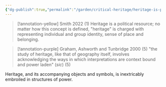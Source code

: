 ```yaml
---
{"dg-publish":true,"permalink":"/garden/critical-heritage/heritage-is-political/","created":"2024-06-17T14:54:07.891+08:00","updated":"2024-08-01T23:07:13.379+08:00"}
---
```



> [!annotation-yellow] Smith 2022 (1)
>Heritage is a political resource; no matter how this concept is defined, "heritage" is charged with representing individual and group identity, sense of place and belonging. 

> [!annotation-purple] Graham, Ashworth and Tunbridge 2000 (5)
> "the study of heritage, like that of geography itself, involves acknowledging the ways in which interpretations are context bound and power laden" (*sic*) (5)

Heritage, and its accompanying objects and symbols, is inextricably embroiled in structures of power.



